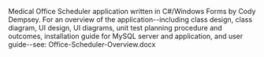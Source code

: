 Medical Office Scheduler application written in C#/Windows Forms by Cody Dempsey. 
For an overview of the application--including class design, class diagram, UI design, UI diagrams, unit test planning procedure and outcomes, installation guide for MySQL server and application, and user guide--see: Office-Scheduler-Overview.docx 
